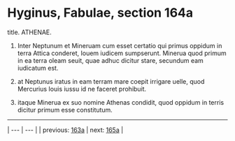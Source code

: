 # Hyginus, Fabulae, section 164a

title. ATHENAE.



1. Inter Neptunum et Mineruam cum esset certatio qui primus oppidum in terra Attica conderet, Iouem iudicem sumpserunt. Minerua quod primum in ea terra oleam seuit, quae adhuc dicitur stare, secundum eam iudicatum est.



2. at Neptunus iratus in eam terram mare coepit irrigare uelle, quod Mercurius Iouis iussu id ne faceret prohibuit.



3. itaque Minerua ex suo nomine Athenas condidit, quod oppidum in terris dicitur primum esse constitutum.



---

| --- | --- |
| previous: [163a](../163a/) | next: [165a](../165a/) |